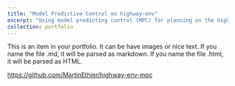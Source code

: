 ```yaml
---
title: "Model Predictive Control on highway-env"
excerpt: "Using model predicting control (MPC) for planning on the highway-env simulator.<br/><img src='/images/projects/highway_env.gif' style='width:512px;'>"
collection: portfolio
---
```


This is an item in your portfolio. It can be have images or nice text. If you name the file .md, it will be parsed as markdown. If you name the file .html, it will be parsed as HTML. 

https://github.com/MartinEthier/highway-env-mpc
